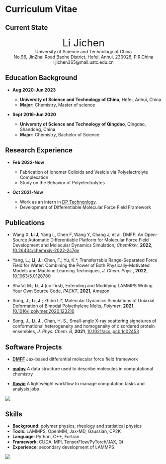 # Curriculum Vitae

## Current State

<div style="text-align:center; font-size:xx-large">Li Jichen</div>
<center>University of Science and Technology of China</center>
<center>No.96, JinZhai Road Baohe District, Hefei, Anhui, 230026, P.R.China</center>
<center>lijichen365@mail.ustc.edu.cn</center>

## Education Background


- **Aug 2020-Jun 2023** 
    - **University of Science and Technology of China**, Hefei, Anhui, China
    - **Major:** Chemistry, Master of science
                                     
- **Sept 2016-Jun 2020** 
    - **University of Science and Technology of Qingdao**, Qingdao, Shandong, China
    - **Major:** Chemistry, Bachelor of Science

## Research Experience

- **Feb 2022-Now** 
    - Fabrication of Ionomer Colloids and Vesicle via Polyelectrolyte Complexation
    - Study on the Behavior of Polyelectrolytes
	
- **Oct 2021-Now** 
	- Work as an intern in [DP Technonlogy](https://www.dp.tech/en). 
    - Development of Differentiable Molecular Force Field Framework

## Publications

-   Wang X, **Li J**, Yang L, Chen F, Wang Y, Chang J, et al. DMFF: An
    Open-Source Automatic Differentiable Platform for Molecular Force
    Field Development and Molecular Dynamics Simulation, *ChemRxiv*,
    **2022**, [10.26434/chemrxiv-2022-2c7gv](https://chemrxiv.org/engage/chemrxiv/article-details/637d7f440146efb7290215ca)

-   Yang, L.; **Li, J.**; Chen, F.; Yu, K.\*, Transferrable
    Range-Separated Force Field for Water: Combining the Power of Both
    Physically-Motivated Models and Machine Learning Techniques, *J.
    Chem. Phys.*, **2022**, [10.1063/5.0128780](https://aip.scitation.org/doi/abs/10.1063/5.0128780)

-   Shafat M.; **Li, J.**(co-first), Extending and Modifying LAMMPS
    Writing Your Own Source Code, *PACKT*, **2021**, [Amazon](https://www.amazon.com/Extending-Modifying-LAMMPS-Writing-Source/dp/1800562268)

-   Song, J.; **Li, J.**; Zhibo Li\*, Molecular Dynamics
    Simulations of Uniaxial Deformation of Bimodal Polyethylene Melts,
    *Polymer*, **2021**, [10.1016/j.polymer.2020.123210](https://www.sciencedirect.com/science/article/pii/S0032386120310351)

-   Song, J., **Li, J.**, Chan, H. S., Small-angle X-ray scattering
    signatures of conformational heterogeneity and homogeneity of
    disordered protein ensembles, *J. Phys. Chem. B*, **2021**,
    [10.1021/acs.jpcb.1c02453](https://pubs.acs.org/doi/10.1021/acs.jpcb.1c02453)

## Software Projects

- **[DMFF](https://github.com/deepmodeling/DMFF)** Jax-based differantial molecular force field framework
               
- **[molpy](https://github.com/Roy-Kid/molpy)** A data structure used to describe molecules in computational chemistry
               
- **[flowie](https://github.com/Roy-Kid/flowie)** A lightweight workflow to manage computation tasks and analysis jobs

<a href="https://github.com/anuraghazra/github-readme-stats">
  <img align="center" src="https://github-readme-stats.vercel.app/api?username=Roy-Kid&show_icons=true&theme=gruvbox" />
</a>


## Skills

- **Background**: polymer physics, rheology and statistical physics
- **Tools**: LAMMPS, OpenMM, Jax-MD, Gaussian, CP2K
- **Language**: Python, C++, Fortran
- **Framework**: CUDA, MPI, TensorFlow/PyTorch/JAX, Qt
- **Experience**: secondary development of LAMMPS

<a href="https://github.com/anuraghazra/github-readme-stats">
  <img align="center" src="https://github-readme-stats.vercel.app/api/top-langs/?username=Roy-Kid&show_icons=true&theme=gruvbox&hide=Jupyter%20Notebook" />
</a>